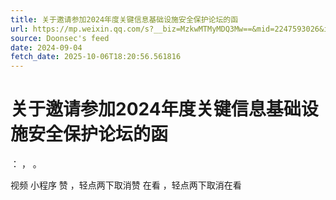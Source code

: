 ```yaml
---
title: 关于邀请参加2024年度关键信息基础设施安全保护论坛的函
url: https://mp.weixin.qq.com/s?__biz=MzkwMTMyMDQ3Mw==&mid=2247593026&idx=2&sn=98469f7e4433ef772aa9255be57d6426
source: Doonsec's feed
date: 2024-09-04
fetch_date: 2025-10-06T18:20:56.561816
---
```


# 关于邀请参加2024年度关键信息基础设施安全保护论坛的函

：
，
。

视频
小程序
赞
，轻点两下取消赞
在看
，轻点两下取消在看